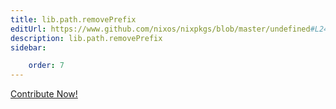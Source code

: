 ```yaml
---
title: lib.path.removePrefix
editUrl: https://www.github.com/nixos/nixpkgs/blob/master/undefined#L246C5
description: lib.path.removePrefix
sidebar:

    order: 7
---
```


<a href="https://www.github.com/nixos/nixpkgs/blob/master/undefined#L246C5">Contribute Now!</a>



